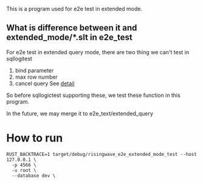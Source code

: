 This is a program used for e2e test in extended mode.

## What is difference between it and extended_mode/*.slt in e2e_test

For e2e test in extended query mode, there are two thing we can't test in sqllogitest
1. bind parameter
2. max row number
3. cancel query
See [detail](https://www.postgresql.org/docs/15/protocol-flow.html#PROTOCOL-FLOW-PIPELINING:~:text=Once%20a%20portal,count%20is%20ignored)

So before sqllogictest supporting these, we test these function in this program.

In the future, we may merge it to e2e_text/extended_query

# How to run

```shell
RUST_BACKTRACE=1 target/debug/risingwave_e2e_extended_mode_test --host 127.0.0.1 \
  -p 4566 \
  -u root \
  --database dev \
```